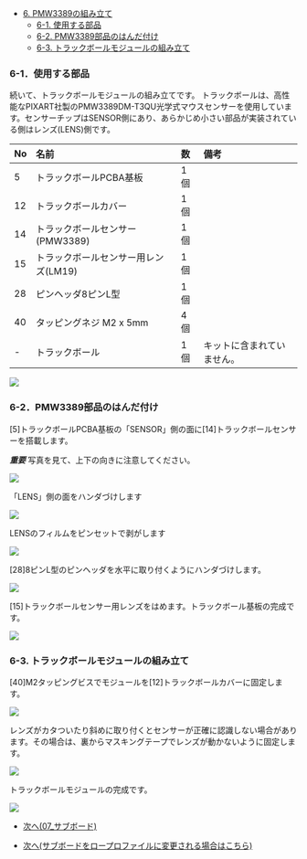 <!-- ### Monkeypad Build Guide Top Page is here [English](01_build_guide.md)  -->

  - [6. PMW3389の組み立て](06_トラックボール_PMW3389.md)
    - [6-1. 使用する部品](./06_PMW3389.md/#6-1使用する部品)
    - [6-2. PMW3389部品のはんだ付け](./06_PMW3389.md/#6-2PMW3389部品のはんだ付け)
    - [6-3. トラックボールモジュールの組み立て](./06_PMW3389.md/#6-3トラックボールモジュールの組み立て)  

### 6-1．使用する部品

続いて、トラックボールモジュールの組み立てです。
トラックボールは、高性能なPIXART社製のPMW3389DM-T3QU光学式マウスセンサーを使用しています。センサーチップはSENSOR側にあり、あらかじめ小さい部品が実装されている側はレンズ(LENS)側です。

| No | 名前 | 数 | 備考 |
|:-|:-|:-|:-|
|  5 | トラックボールPCBA基板 | 1個 ||
| 12 | トラックボールカバー | 1個 ||
| 14 | トラックボールセンサー(PMW3389) | 1個 ||
| 15 | トラックボールセンサー用レンズ(LM19) | 1個 ||
| 28 | ピンヘッダ8ピンL型 | 1個 ||
| 40 | タッピングネジ M2 x 5mm | 4個 ||
| - | トラックボール | 1個 | キットに含まれていません。

![](../images/06/monkeypad_6_01.jpeg)

### 6-2．PMW3389部品のはんだ付け

[5]トラックボールPCBA基板の「SENSOR」側の面に[14]トラックボールセンサーを搭載します。

***重要***
写真を見て、上下の向きに注意してください。

![](../images/06/monkeypad_6_02.jpeg)  

「LENS」側の面をハンダづけします

![](../images/06/monkeypad_6_03.jpeg) 

LENSのフィルムをピンセットで剥がします

![](../images/06/monkeypad_6_04.jpeg)  

[28]8ピンL型のピンヘッダを水平に取り付くようにハンダづけします。

![](../images/06/monkeypad_6_05.jpeg)  

[15]トラックボールセンサー用レンズをはめます。トラックボール基板の完成です。

![](../images/06/monkeypad_6_06.jpeg)  

### 6-3. トラックボールモジュールの組み立て

[40]M2タッピングビスでモジュールを[12]トラックボールカバーに固定します。

![](../images/06/monkeypad_6_07.jpeg)  

レンズがカタついたり斜めに取り付くとセンサーが正確に認識しない場合があります。その場合は、裏からマスキングテープでレンズが動かないように固定します。

![](../images/06/monkeypad_6_08.jpeg)  

トラックボールモジュールの完成です。

![](../images/06/monkeypad_6_09.jpeg)  


  - [次へ(07_サブボード)](07_サブボード.md)

  - [次へ(サブボードをロープロファイルに変更される場合はこちら)](low_profile/07_サブボード_ロープロ.md)
